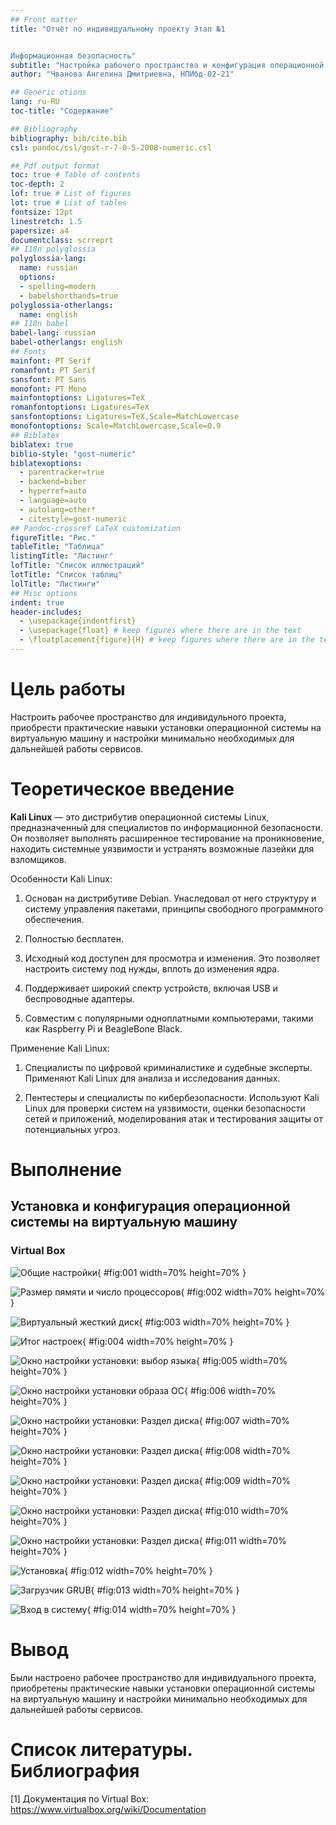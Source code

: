 ```yaml
---
## Front matter
title: "Отчёт по индивидуальному проекту Этап №1


Информационная безопасность"
subtitle: "Настройка рабочего пространства и конфигурация операционной системы на виртуальную машину"
author: "Чванова Ангелина Дмитриевна, НПИбд-02-21"

## Generic otions
lang: ru-RU
toc-title: "Содержание"

## Bibliography
bibliography: bib/cite.bib
csl: pandoc/csl/gost-r-7-0-5-2008-numeric.csl

## Pdf output format
toc: true # Table of contents
toc-depth: 2
lof: true # List of figures
lot: true # List of tables
fontsize: 12pt
linestretch: 1.5
papersize: a4
documentclass: scrreprt
## I18n polyglossia
polyglossia-lang:
  name: russian
  options:
  - spelling=modern
  - babelshorthands=true
polyglossia-otherlangs:
  name: english
## I18n babel
babel-lang: russian
babel-otherlangs: english
## Fonts
mainfont: PT Serif
romanfont: PT Serif
sansfont: PT Sans
monofont: PT Mono
mainfontoptions: Ligatures=TeX
romanfontoptions: Ligatures=TeX
sansfontoptions: Ligatures=TeX,Scale=MatchLowercase
monofontoptions: Scale=MatchLowercase,Scale=0.9
## Biblatex
biblatex: true
biblio-style: "gost-numeric"
biblatexoptions:
  - parentracker=true
  - backend=biber
  - hyperref=auto
  - language=auto
  - autolang=other*
  - citestyle=gost-numeric
## Pandoc-crossref LaTeX customization
figureTitle: "Рис."
tableTitle: "Таблица"
listingTitle: "Листинг"
lofTitle: "Список иллюстраций"
lotTitle: "Список таблиц"
lolTitle: "Листинги"
## Misc options
indent: true
header-includes:
  - \usepackage{indentfirst}
  - \usepackage{float} # keep figures where there are in the text
  - \floatplacement{figure}{H} # keep figures where there are in the text
---
```


# Цель работы

Настроить рабочее пространство для индивидульного проекта, приобрести практические навыки
установки операционной системы на виртуальную машину и настройки минимально необходимых для дальнейшей работы сервисов.



# Теоретическое введение

**Kali Linux** — это дистрибутив операционной системы Linux, предназначенный для специалистов по информационной безопасности. Он позволяет выполнять расширенное тестирование на проникновение, находить системные уязвимости и устранять возможные лазейки для взломщиков.

Особенности Kali Linux:

1. Основан на дистрибутиве Debian. Унаследовал от него структуру и систему управления пакетами, принципы свободного программного обеспечения.

2. Полностью бесплатен.

3. Исходный код доступен для просмотра и изменения. Это позволяет настроить систему под нужды, вплоть до изменения ядра.

4. Поддерживает широкий спектр устройств, включая USB и беспроводные адаптеры.

5. Совместим с популярными одноплатными компьютерами, такими как Raspberry Pi и BeagleBone Black.

Применение Kali Linux:

1. Специалисты по цифровой криминалистике и судебные эксперты. Применяют Kali Linux для анализа и исследования данных.

2. Пентестеры и специалисты по кибербезопасности. Используют Kali Linux для проверки систем на уязвимости, оценки безопасности сетей и приложений, моделирования атак и тестирования защиты от потенциальных угроз.

# Выполнение 

## Установка и конфигурация операционной системы на виртуальную машину

### Virtual Box

![Общие настройки](image/6.png){ #fig:001 width=70% height=70% }

![Размер пямяти и число процессоров](image/7.png){ #fig:002 width=70% height=70% }

![Виртуальный жесткий диск](image/8.png){ #fig:003 width=70% height=70% }

![Итог настроек](image/9.png){ #fig:004 width=70% height=70% }

![Окно настройки установки: выбор языка](image/10.png){ #fig:005 width=70% height=70% }

![Окно настройки установки образа ОС](image/11.png){ #fig:006 width=70% height=70% }

![Окно настройки установки: Раздел диска](image/12.png){ #fig:007 width=70% height=70% }

![Окно настройки установки: Раздел диска](image/13.png){ #fig:008 width=70% height=70% }

![Окно настройки установки: Раздел диска](image/14.png){ #fig:009 width=70% height=70% }

![Окно настройки установки: Раздел диска](image/15.png){ #fig:010 width=70% height=70% }

![Окно настройки установки: Раздел диска](image/16.png){ #fig:011 width=70% height=70% }

![Установка](image/17.png){ #fig:012 width=70% height=70% }

![Загрузчик GRUB](image/18.png){ #fig:013 width=70% height=70% }

![Вход в систему](image/19.png){ #fig:014 width=70% height=70% }


# Вывод

Были настроено рабочее пространство для индивидуального проекта, приобретены практические навыки установки операционной системы на виртуальную машину и настройки минимально необходимых для дальнейшей работы сервисов.



# Список литературы. Библиография

[1] Документация по Virtual Box: https://www.virtualbox.org/wiki/Documentation